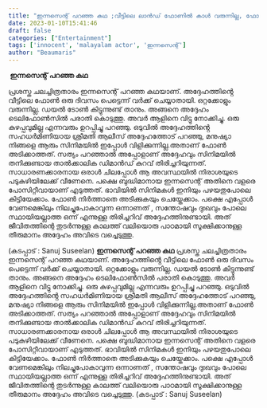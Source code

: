 ```yaml
---
title: "ഇന്നസെന്റ് പറഞ്ഞ കഥ ;വീട്ടിലെ ലാൻഡ് ഫോണിൽ കാൾ വരുന്നില്ല, ഫോണിന്റെ കുഴപ്പമല്ല, നിങ്ങളെ സിനിമയിൽ ആരും വിളിക്കാത്തതുകൊണ്ടെന്ന് ഭാര്യ"
date: 2023-01-10T15:41:46
draft: false
categories: ["Entertainment"]
tags: ['innocent', 'malayalam actor', 'ഇന്നസെന്റ്']
author: "Beaumaris"
---
```


<strong> ഇന്നസെന്റ് പറഞ്ഞ കഥ</strong>

പ്രശസ്ത ചലച്ചിത്രതാരം ഇന്നസെന്റ് പറഞ്ഞ കഥയാണ്. അദ്ദേഹത്തിൻ്റെ വീട്ടിലെ ഫോൺ ഒരു ദിവസം പെട്ടെന്ന് വർക്ക് ചെയ്യാതായി. ഒറ്റക്കോളും വരുന്നില്ല. ഡയൽ ടോൺ കിട്ടുന്നുണ്ട് താനും. അങ്ങനെ അദ്ദേഹം ടെലിഫോൺസിൽ പരാതി കൊടുത്തു. അവർ ആളിനെ വിട്ടു നോക്കിച്ചു. ഒരു കുഴപ്പവുമില്ല എന്നവരും ഉറപ്പിച്ചു പറഞ്ഞു. ഒടുവിൽ അദ്ദേഹത്തിൻ്റെ സഹധർമിണിയായ ശ്രീമതി ആലീസ് അദ്ദേഹത്തോട് പറഞ്ഞു, മനുഷ്യാ നിങ്ങളെ ആരും സിനിമയിൽ ഇപ്പോൾ വിളിക്കുന്നില്ല.അതാണ് ഫോൺ അടിക്കാത്തത്. സത്യം പറഞ്ഞാൽ അപ്പോളാണ് അദ്ദേഹവും സിനിമയിൽ തനിക്കുണ്ടായ താൽക്കാലിക ഡിമാൻഡ് കുറവ് തിരിച്ചറിയുന്നത്. സാധാരണക്കാരനായ ഒരാൾ ചിലപ്പോൾ ആ അവസ്ഥയിൽ നിരാശയുടെ പടുകുഴിയിലേക്ക് വീണേനെ. പക്ഷെ ബുദ്ധിമാനായ ഇന്നസെന്റ് അതിനെ വളരെ പോസിറ്റീവായാണ് എടുത്തത്. ഭാവിയിൽ സിനിമകൾ ഇനിയും പഴയതുപോലെ കിട്ടിയേക്കാം. ഫോൺ നിർത്താതെ അടിക്കുകയും ചെയ്തേക്കാം. പക്ഷെ എപ്പോൾ വേണമെങ്കിലും നിലച്ചുപോകാവുന്ന ഒന്നാണത് , സന്തോഷവും ദുഃഖവും പോലെ സ്ഥായിയല്ലാത്ത ഒന്ന് എന്നുള്ള തിരിച്ചറിവ് അദ്ദേഹത്തിനുണ്ടായി. അത് ജീവിതത്തിന്റെ തുടർന്നുള്ള കാലത്ത് വലിയൊരു പാഠമായി സൂക്ഷിക്കാനുള്ള തീരുമാനം അദ്ദേഹം അവിടെ വച്ചെടുത്തു.

(കടപ്പാട് : Sanuj Suseelan)
**ഇന്നസെന്റ് പറഞ്ഞ കഥ** പ്രശസ്ത ചലച്ചിത്രതാരം ഇന്നസെന്റ് പറഞ്ഞ കഥയാണ്. അദ്ദേഹത്തിൻ്റെ വീട്ടിലെ ഫോൺ ഒരു ദിവസം പെട്ടെന്ന് വർക്ക് ചെയ്യാതായി. ഒറ്റക്കോളും വരുന്നില്ല. ഡയൽ ടോൺ കിട്ടുന്നുണ്ട് താനും. അങ്ങനെ അദ്ദേഹം ടെലിഫോൺസിൽ പരാതി കൊടുത്തു. അവർ ആളിനെ വിട്ടു നോക്കിച്ചു. ഒരു കുഴപ്പവുമില്ല എന്നവരും ഉറപ്പിച്ചു പറഞ്ഞു. ഒടുവിൽ അദ്ദേഹത്തിൻ്റെ സഹധർമിണിയായ ശ്രീമതി ആലീസ് അദ്ദേഹത്തോട് പറഞ്ഞു, മനുഷ്യാ നിങ്ങളെ ആരും സിനിമയിൽ ഇപ്പോൾ വിളിക്കുന്നില്ല.അതാണ് ഫോൺ അടിക്കാത്തത്. സത്യം പറഞ്ഞാൽ അപ്പോളാണ് അദ്ദേഹവും സിനിമയിൽ തനിക്കുണ്ടായ താൽക്കാലിക ഡിമാൻഡ് കുറവ് തിരിച്ചറിയുന്നത്. സാധാരണക്കാരനായ ഒരാൾ ചിലപ്പോൾ ആ അവസ്ഥയിൽ നിരാശയുടെ പടുകുഴിയിലേക്ക് വീണേനെ. പക്ഷെ ബുദ്ധിമാനായ ഇന്നസെന്റ് അതിനെ വളരെ പോസിറ്റീവായാണ് എടുത്തത്. ഭാവിയിൽ സിനിമകൾ ഇനിയും പഴയതുപോലെ കിട്ടിയേക്കാം. ഫോൺ നിർത്താതെ അടിക്കുകയും ചെയ്തേക്കാം. പക്ഷെ എപ്പോൾ വേണമെങ്കിലും നിലച്ചുപോകാവുന്ന ഒന്നാണത് , സന്തോഷവും ദുഃഖവും പോലെ സ്ഥായിയല്ലാത്ത ഒന്ന് എന്നുള്ള തിരിച്ചറിവ് അദ്ദേഹത്തിനുണ്ടായി. അത് ജീവിതത്തിന്റെ തുടർന്നുള്ള കാലത്ത് വലിയൊരു പാഠമായി സൂക്ഷിക്കാനുള്ള തീരുമാനം അദ്ദേഹം അവിടെ വച്ചെടുത്തു. (കടപ്പാട് : Sanuj Suseelan)
